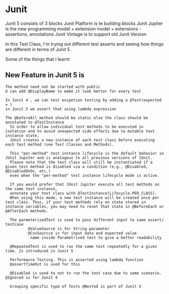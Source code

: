 # Junit

Junit 5 consists of 3 blocks
      Junit Platform is te building blocks
      Junit Jupiter is the new programming model + extension model + extensions - assertions, annotations
      Junit Vintage is to support old Junit Version

 In this Test Class, I'm trying out different test asserts and seeing how things are different in terms of Junit 5 .
 
Some of the things that I learnt

## New Feature in Junit 5 is

    The method need not be started with public
    U can add @DisplayName to make it look better for every test
      
    In Junit 4 , we can test excpetion testing by adding a @Test(expected = )
    in Junit 5 we assert that using lambda expression
    
    The @beforeAll method should be static else the class should be annotated to @TestInstance
      In order to allow individual test methods to be executed in isolation and to avoid unexpected side effects due to mutable test instance state,
      JUnit creates a new instance of each test class before executing each test method (see Test Classes and Methods).
      
      This "per-method" test instance lifecycle is the default behavior in JUnit Jupiter and is analogous to all previous versions of JUnit.
      Please note that the test class will still be instantiated if a given test method is disabled via a condition (e.g., @Disabled, @DisabledOnOs, etc.)
      even when the "per-method" test instance lifecycle mode is active.
      
      If you would prefer that JUnit Jupiter execute all test methods on the same test instance,
      annotate your test class with @TestInstance(Lifecycle.PER_CLASS).
      When using this mode, a new test instance will be created once per test class. Thus, if your test methods rely on state stored in instance variables, you may need to reset that state in @BeforeEach or @AfterEach methods.

      The parmeterisedTest is used to pass different input to same assert/ testcase
              @ValueSource is for String parameter
              @CsvSourcce is for input data and expected value
               name inside Parametrised test to give a better readability

      @RepeatedTest is used to run the same test repeatedly for a given time. Is introduced in Junit 5
      
      Performance Testing. This is asserted using lambda function
      @assertTimeOut is used for this

      @Disabled is used to not to run the test case due to some scenario. @Ignored is for Junit 4

      Grouping specific type of Tests @Nested is part of Junit 5

